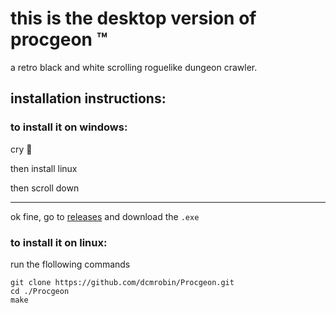 # this is the desktop version of procgeon &trade;
a retro black and white scrolling roguelike dungeon crawler.

## installation instructions:

### to install it on windows:
cry 🥲

then install linux

then scroll down

--- 
ok fine, go to [releases](https://github.com/dcmrobin/Procgeon/releases) and download the `.exe`

### to install it on linux:
run the flollowing commands
```
git clone https://github.com/dcmrobin/Procgeon.git
cd ./Procgeon
make
```
